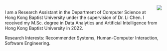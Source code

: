 <img align="right" src="https://github-readme-stats.vercel.app/api/top-langs/?username=ZhangYizhe&layout=compact" />

I am a Research Assistant in the Department of Computer Science at Hong Kong Baptist University under the supervision of Dr. Li Chen. I received my M.Sc. degree in Data Analytics and Artificial Intelligence from Hong Kong Baptist University in 2022.

Research Interests: Recommender Systems, Human-Computer Interaction, Software Engineering.
